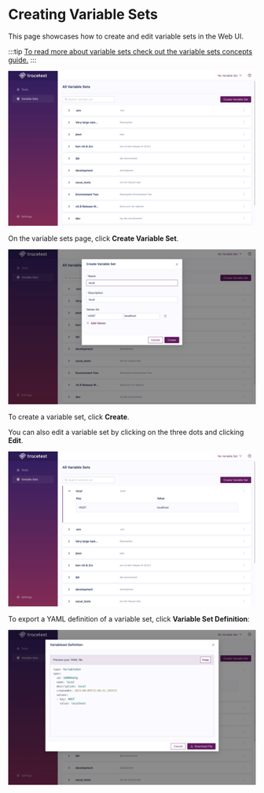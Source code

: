 # Creating Variable Sets

This page showcases how to create and edit variable sets in the Web UI.

:::tip
[To read more about variable sets check out the variable sets concepts guide.](../concepts/variable-sets.md)
:::

![](../img/all-vars.png)

On the variable sets page, click **Create Variable Set**.

![](../img/create-vars-form.png)

To create a variable set, click **Create**.

You can also edit a variable set by clicking on the three dots and clicking **Edit**.

![](../img/data-vars.png)

To export a YAML definition of a variable set, click **Variable Set Definition**:

![](../img/definition-vars.png)
